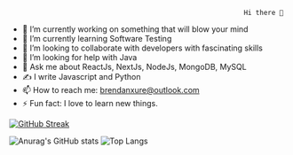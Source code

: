                                                                Hi there 👋
                                                               

- 🔭 I’m currently working on something that will blow your mind
- 🌱 I’m currently learning Software Testing
- 👯 I’m looking to collaborate with developers with fascinating skills
- 🤔 I’m looking for help with Java
- 💬 Ask me about ReactJs, NextJs, NodeJs, MongoDB, MySQL
- ✍️ I write Javascript and Python
- 📫 How to reach me: brendanxure@outlook.com
- ⚡ Fun fact: I love to learn new things.

[![GitHub Streak](https://streak-stats.demolab.com/?user=brendanxure)](https://git.io/streak-stats)

![Anurag's GitHub stats](https://github-readme-stats.vercel.app/api?username=brendanxure&show_icons=true&theme=dark)  ![Top Langs](https://github-readme-stats.vercel.app/api/top-langs/?username=brendanxure&layout=compact)


